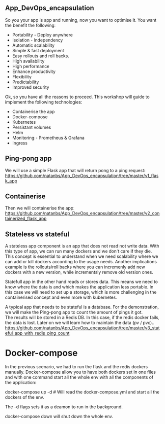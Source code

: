 ## App_DevOps_encapsulation

So you your app is app and running, now you want to optimise it. You want the benefit the following:

- Portability - Deploy anywhere
- Isolation - Independency
- Automatic scalability 
- Simple & fast deployment
- Easy rollouts and roll backs.
- High availability
- High performance
- Enhance productivity
- Flexibility
- Predictability
- Improved security

Ok, so you have all the reasons to proceed.
This workshop will guide to implement the following technologies:

- Containerise the app
- Docker-compose
- Kubernetes
- Persistant volumes
- Helm
- Monitoring - Prometheus & Grafana 
- Ingress

## Ping-pong app
We will use a simple Flask app that will return pong to a ping request:
https://github.com/natanbs/App_DevOps_encapsulation/tree/master/v1_flask_app

## Containerise
Then we will containerise the app:
https://github.com/natanbs/App_DevOps_encapsulation/tree/master/v2_containerized_flask_app

## Stateless vs stateful
A stateless app component is an app that does not read not write data. With this type of app, we can run many dockers and we don't care if they die.
This concept is essential to understand when we need scalability where we can add or kill dockers according to the usage needs. 
Another implications example is the  rollouts/roll backs where you can incremenly add new dockers with a new version, while incrementsly remove old version ones. 

Statefull app in the other hand reads or stores data. This means we need to know where the data is and which makes the application less portable.
In this case we will need to set up a storage, which is more challenging in the containerised concept and even more with kubernetes.

A typical app that needs to be stateful is a database. For the demonstration, we will make the Ping-pong app to count the amount of pings it got.  
The results will be stored in a Redis DB. In this case, if the redis docker fails, the data is lost. Later on we will learn how to maintain the data (pv / pvc)..
https://github.com/natanbs/App_DevOps_encapsulation/tree/master/v3_stateful_app_with_redis_ping_count

# Docker-compose
In the previous scenario, we had to run the flask and the redis dockers manually.
Docker-compose allow you to have both dockers set in one files and with one command start all the whole env with all the components of the application:

docker-compose up -d    # Will read the docker-compose.yml and start all the dockers of the env.

The -d flags sets it as a deamon to run in the background.

docker-compose down will shut down the whole env.


